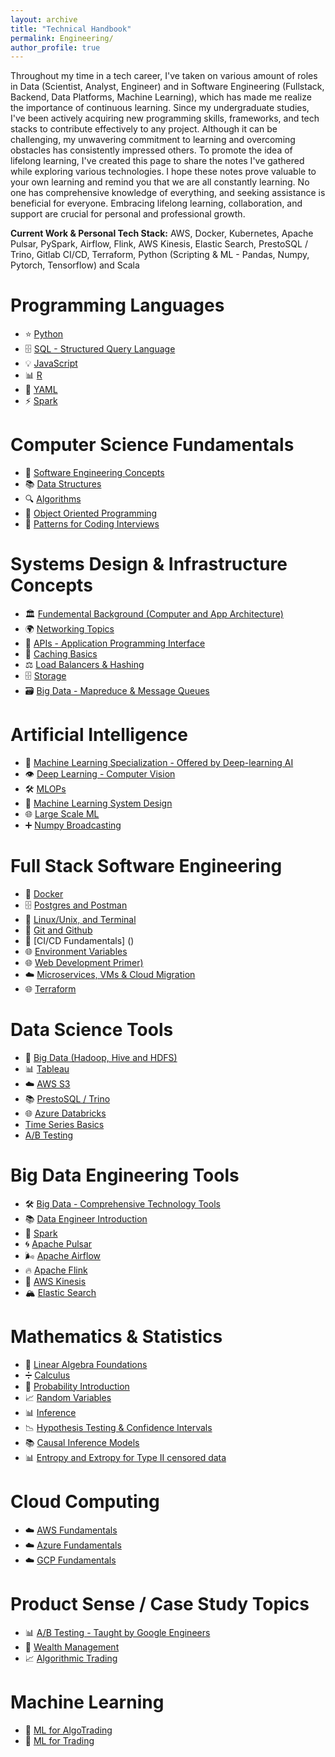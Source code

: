```yaml
---
layout: archive
title: "Technical Handbook"
permalink: Engineering/
author_profile: true
---
```


Throughout my time in a tech career, I've taken on various amount of roles in Data (Scientist, Analyst, Engineer) and in Software Engineering (Fullstack, Backend, Data Platforms, Machine Learning), which has made me realize the importance of continuous learning. Since my undergraduate studies, I've been actively acquiring new programming skills, frameworks, and tech stacks to contribute effectively to any project. Although it can be challenging, my unwavering commitment to learning and overcoming obstacles has consistently impressed others. To promote the idea of lifelong learning, I've created this page to share the notes I've gathered while exploring various technologies. I hope these notes prove valuable to your own learning and remind you that we are all constantly learning. No one has comprehensive knowledge of everything, and seeking assistance is beneficial for everyone. Embracing lifelong learning, collaboration, and support are crucial for personal and professional growth.

__Current Work & Personal Tech Stack:__ AWS, Docker, Kubernetes, Apache Pulsar, PySpark, Airflow, Flink, AWS Kinesis, Elastic Search, PrestoSQL / Trino, Gitlab CI/CD, Terraform, Python (Scripting & ML - Pandas, Numpy, Pytorch, Tensorflow) and Scala
   
# Programming Languages

- ⭐ [Python](https://tahirm.notion.site/Python-23512f9e5aca4fe99b505f8aec3d61b3)
- 🗄️ [SQL - Structured Query Language](https://tahirm.notion.site/SQL-Structured-Query-Language-3d3b50eb6cb74e8bada9eb13f4be4563)
- 💡 [JavaScript](https://www.notion.so/JavaScript-327dc9775c85491884a0fe4dc74a4748?pvs=21)
- 📊 [R](https://tahirm.notion.site/R-Programming-Language-crash-course-3be5e36b1d76446c915fcef585a7a8c9)
- 📝 [YAML](https://tahirm.notion.site/YAML-45a7a46fe3f84403abafb8dc04af89a7?pvs=4)
- ⚡️ [Spark](https://tahirm.notion.site/Spark-32eb04fb0db24261b7a7e7168ccf27e4?pvs=4)

# Computer Science Fundamentals

- 🚀 [Software Engineering Concepts](https://tahirm.notion.site/Software-Engineering-Concepts-05d56b701b5048a99bf2d80f6b05310d?pvs=4)
- 📚 [Data Structures](https://tahirm.notion.site/Data-Structures-23671ba52b4b4fe387d6f43a596bd58c?pvs=4)
- 🔍 [Algorithms](https://tahirm.notion.site/Algorithms-043c3ce6a3d74ddabee60ccd3f72d88a?pvs=4)
- 🧪 [Object Oriented Programming](https://www.notion.so/Object-Oriented-Programming-94a878065ed44c9b8a36b348a1d0ff38?pvs=21)
- 🎯 [Patterns for Coding Interviews](https://tahirm.notion.site/Patterns-for-Coding-Interviews-fdee4b717ef745ee871aab2e2ad905be)

# Systems Design & Infrastructure Concepts 
- 🏛️ [Fundemental Background (Computer and App Architecture)](https://tahirm.notion.site/Fundamental-Background-Computer-and-App-Architecture-91bb2afd715c434f87eef130f16ca91c)
- 🌍 [Networking Topics](https://www.notion.so/Systems-Design-Crash-Course-5b8dadb63077441c9666a23468218174?pvs=21)
- 🤝 [APIs - Application Programming Interface](https://www.notion.so/Systems-Design-Crash-Course-5b8dadb63077441c9666a23468218174?pvs=21)
- 🔄 [Caching Basics](https://www.notion.so/Systems-Design-Crash-Course-5b8dadb63077441c9666a23468218174?pvs=21)
- ⚖️ [Load Balancers & Hashing](https://www.notion.so/Systems-Design-Crash-Course-5b8dadb63077441c9666a23468218174?pvs=21)
- 🗄️ [Storage](https://www.notion.so/Systems-Design-Crash-Course-5b8dadb63077441c9666a23468218174?pvs=21)
- 🗃️ [Big Data - Mapreduce & Message Queues](https://www.notion.so/Systems-Design-Crash-Course-5b8dadb63077441c9666a23468218174?pvs=21)

# Artificial Intelligence

- 🤖 [Machine Learning Specialization - Offered by Deep-learning AI](https://www.notion.so/Machine-Learning-Specialization-Offered-by-Deep-learning-AI-68e6cc23bc034453b7bdbf4d8161d048?pvs=21)
- 👁️ [Deep Learning - Computer Vision](https://www.notion.so/Deep-Learning-Computer-Vision-25bcbbb5625747009c8ccb6d094aafe2?pvs=21)
- 🛠️ [MLOPs](https://www.notion.so/MLOPs-4de055f4ad5141618cb796989a30ac1b?pvs=21)
- 🧠 [Machine Learning System Design](https://www.notion.so/Machine-Learning-System-Design-f9f0879cb2bb41ed84e1b21bb69a50d6?pvs=21)
- 🌐 [Large Scale ML](https://www.notion.so/Large-Scale-ML-10fddc5d0de34e6a974e873d6aa1c2a5?pvs=21)
- ➕ [Numpy Broadcasting](https://www.notion.so/Numpy-Broadcasting-cfb42b3b8432413e8007dc04c9dbce42?pvs=21)

# Full Stack Software Engineering

- 🐳 [Docker](https://www.notion.so/Docker-1-8b83f6f6a2b243cf826d5db2dc1f13f4?pvs=21)
- 🗄️ [Postgres and Postman](https://www.notion.so/Docker-1-8b83f6f6a2b243cf826d5db2dc1f13f4?pvs=21)
- 🐧 [Linux/Unix, and Terminal](https://www.notion.so/Docker-1-8b83f6f6a2b243cf826d5db2dc1f13f4?pvs=21)
- 🐙 [Git and Github](https://tahirm.notion.site/Git-and-Github-f82d3e3433974110970f423d131fa59d?pvs=4)
- 🚀 [CI/CD Fundamentals] ()
- 🌐 [Environment Variables](https://www.notion.so/Docker-1-8b83f6f6a2b243cf826d5db2dc1f13f4?pvs=21)
- 🌐 [Web Development Primer)](https://www.notion.so/Web-Development-Primer-8d308492765e404aae87d29179b1baaa?pvs=21)
- ☁️  [Microservices, VMs & Cloud Migration](https://www.notion.so/Cloud-Computing-116505e760a24ba3b8373dd7c023c331?pvs=21)
- 🌐 [Terraform](https://www.notion.so/Cloud-Computing-116505e760a24ba3b8373dd7c023c331?pvs=21)

# Data Science Tools

- 🐘 [Big Data (Hadoop, Hive and HDFS)](https://www.notion.so/Big-Data-Hadoop-HDFS-Spark-Scala-3e860bedb09e46d4abad030642e6259f?pvs=21)
- 📊 [Tableau](https://www.notion.so/Tableau-508337e681d5411082982f9929380304?pvs=21)
- ☁️ [AWS S3](https://www.example.com/aws-s3)
- 📚 [PrestoSQL / Trino](https://www.example.com/presto-sql)
- 🌐 [Azure Databricks](https://www.example.com/azure-databricks)
- [Time Series Basics](https://tahirm.notion.site/Time-Series-Analysis-344701dc8c7b4c2288e54144dc9727d1)
- [A/B Testing](https://tahirm.notion.site/Time-Series-Analysis-344701dc8c7b4c2288e54144dc9727d1)

# Big Data Engineering Tools

- 🛠️ [Big Data - Comprehensive Technology Tools](https://tahirm.notion.site/Big-Data-Hadoop-HDFS-Spark-Scala-3e860bedb09e46d4abad030642e6259f)
- 📚 [Data Engineer Introduction](https://tahirm.notion.site/Data-Engineer-Introduction-8c3f204c80984e7f870dce2125b45bfc?pvs=4)
- 🚀 [Spark](www.github.com)
- 🌀 [Apache Pulsar](https://www.example.com/apache-pulsar)
- 🌬️ [Apache Airflow](https://www.example.com/apache-airflow)
- 🔥 [Apache Flink](https://www.notion.so/tahirm/Apache-Flink-e4237be7c88047159bf0869fe4271d89)
- 🌊 [AWS Kinesis](https://www.example.com/aws-kinesis)
- 🏔️ [Elastic Search](https://www.example.com/elastic-search)

# Mathematics & Statistics

- 🔢 [Linear Algebra Foundations](https://www.notion.so/Linear-Algebra-Foundations-80574f51ca944c9a8b9196431ac1fbb9?pvs=21)
- ➗ [Calculus](https://www.notion.so/Calculus-b1aa6236b1014b2496a2462a7982d7c3?pvs=21)
- 🎲 [Probability Introduction](https://www.notion.so/Probability-ec9e11463ec2447b98506a3267f13fab?pvs=21)
- 📈 [Random Variables](https://www.notion.so/Probability-ec9e11463ec2447b98506a3267f13fab?pvs=21)
- 📊 [Inference](https://www.notion.so/Probability-ec9e11463ec2447b98506a3267f13fab?pvs=21)
- 📉 [Hypothesis Testing & Confidence Intervals](https://www.notion.so/Probability-ec9e11463ec2447b98506a3267f13fab?pvs=21)
- 📚 [Causal Inference Models](https://www.notion.so/Probability-ec9e11463ec2447b98506a3267f13fab?pvs=21)
- 📊 [Entropy and Extropy for Type II censored data](https://www.notion.so/Probability-ec9e11463ec2447b98506a3267f13fab?pvs=21)

# Cloud Computing

- ☁️ [AWS Fundamentals](https://www.example.com/aws-fundamentals)
- ☁️ [Azure Fundamentals](https://www.example.com/azure-fundamentals)
- ☁️ [GCP Fundamentals](https://www.example.com/gcp-fundamentals)

# Product Sense / Case Study Topics

- 📊 [A/B Testing - Taught by Google Engineers](https://www.notion.so/A-B-Testing-Taught-by-Google-Engineers-2ca96aa2a84a4326a270ccedd621aba2?pvs=21)
- 💼 [Wealth Management](https://www.notion.so/Wealth-Management-326e957f176c4fd3b5025558351bddcc?pvs=21)
- 📈 [Algorithmic Trading](https://www.notion.so/Algorithmic-Trading-344701dc8c7b4c2288e54144dc9727d1?pvs=21)

# Machine Learning

- 🤖 [ML for AlgoTrading](https://www.notion.so/ML-for-AlgoTrading-c6c34a685de24c2b84d584a9818a707d?pvs=21)
- 🤖 [ML for Trading](https://www.notion.so/8ba0f31a95334005a6d682861ef059fa?pvs=21)

